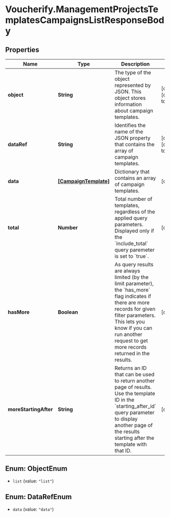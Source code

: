 # Voucherify.ManagementProjectsTemplatesCampaignsListResponseBody

## Properties

Name | Type | Description | Notes
------------ | ------------- | ------------- | -------------
**object** | **String** | The type of the object represented by JSON. This object stores information about campaign templates. | [optional] [default to &#39;list&#39;]
**dataRef** | **String** | Identifies the name of the JSON property that contains the array of campaign templates. | [optional] [default to &#39;data&#39;]
**data** | [**[CampaignTemplate]**](CampaignTemplate.md) | Dictionary that contains an array of campaign templates. | [optional] 
**total** | **Number** | Total number of templates, regardless of the applied query parameters. Displayed only if the &#x60;include_total&#x60; query paremeter is set to &#x60;true&#x60;. | [optional] 
**hasMore** | **Boolean** | As query results are always limited (by the limit parameter), the &#x60;has_more&#x60; flag indicates if there are more records for given filter parameters. This lets you know if you can run another request to get more records returned in the results. | [optional] 
**moreStartingAfter** | **String** | Returns an ID that can be used to return another page of results. Use the template ID in the &#x60;starting_after_id&#x60; query parameter to display another page of the results starting after the template with that ID. | [optional] 



## Enum: ObjectEnum


* `list` (value: `"list"`)





## Enum: DataRefEnum


* `data` (value: `"data"`)




